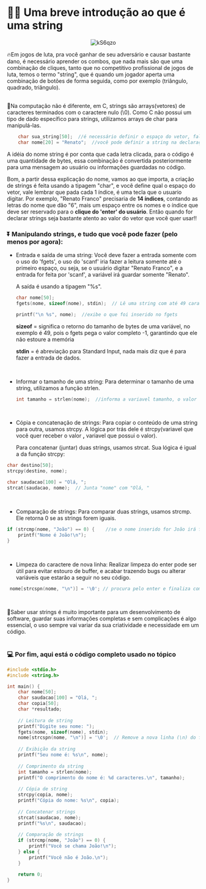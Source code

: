 # 🤜🏻 Uma breve introdução ao que é uma string

<div align="center">

![kS6qzo](https://github.com/user-attachments/assets/6bce478a-c71f-4dc6-aebc-7181675b29fc)


</div>

🔥Em jogos de luta, pra você ganhar de seu adversário e causar bastante dano, é necessário aprender os combos, que nada mais são que uma combinação de cliques, tanto que no competitivo profissional de jogos de luta, temos
o termo "string", que é quando um jogador aperta uma combinação de botões de forma seguida, como por exemplo (triângulo, quadrado, triângulo). <br>
<br>

🔴Na computação não é diferente, em C, strings são arrays(vetores) de caracteres terminados com o caractere nulo (\0). Como C não possui um tipo de dado específico para strings, utilizamos arrays de char para manipulá-las.

``` C
    char sua_string[50];  //é necessário definir o espaço do vetor, falarei à seguir
    char nome[20] = "Renato";  //você pode definir a string na declaração também
```

A idéia do nome string é por conta que cada letra clicada, para o código é uma quantidade de bytes, essa combinação é convertida posteriormente para uma mensagem ao usuário ou informações guardadas no código.

Bom, a partir dessa explicação do nome, vamos ao que importa, a criação de strings é feita usando a tipagem "char", e você define qual o espaço do vetor, vale lembrar que pada cada 1 índice, é uma tecla que o usuario
digitar. Por exemplo, "Renato Franco" precisaria de __14 índices__, contando as letras do nome que dão "6", mais um espaço entre os nomes e o índice que deve ser reservado para o __clique do 'enter' do usuário__. Então quando 
for declarar strings seja bastante atento ao valor do vetor que você quer usar!!
<br>

### ⏬ Manipulando strings, e tudo que você pode fazer (pelo menos por agora):

- Entrada e saída de uma string:
  Você deve fazer a entrada somente com o uso do 'fgets', o uso do 'scanf' iria fazer a leitura somente até o primeiro espaço, ou seja, se o usuário digitar "Renato Franco", e a entrada for feita por 'scanf', a variável
  irá guardar somente "Renato". 

  A saída é usando a tipagem "%s".

  ``` C
  char nome[50];
  fgets(nome, sizeof(nome), stdin);  // Lê uma string com até 49 caracteres, pois o indice final é reservado ao enter

  printf("\n %s", nome);  //exibe o que foi inserido no fgets

  ```

  __sizeof__ = significa o retorno do tamanho de bytes de uma variável, no exemplo é 49, pois o fgets pega o valor completo -1, garantindo que ele não estoure a memória

  __stdin__ = é abreviação para Standard Input, nada mais diz que é para fazer a entrada de dados.
<br>
 
- Informar o tamanho de uma string:
  Para determinar o tamanho de uma string, utilizamos a função strlen.

    ``` C
  int tamanho = strlen(nome);  //informa a variavel tamanho, o valor do tamanho da string "nome"

  ```
    <br>

- Cópia e concatenação de strings:
  Para copiar o conteúdo de uma string para outra, usamos strcpy. A lógica por trás dele é strcpy(variavel que você quer receber o valor __,__ variavel que possui o valor).

  Para concatenar (juntar) duas strings, usamos strcat. Sua lógica é igual a da função strcpy:

 ``` C
char destino[50];
strcpy(destino, nome);

char saudacao[100] = "Olá, ";
strcat(saudacao, nome);  // Junta "nome" com "Olá, "


  ```
<br>

- Comparação de strings:
  Para comparar duas strings, usamos strcmp. Ele retorna 0 se as strings forem iguais.
``` C
if (strcmp(nome, "João") == 0) {    //se o nome inserido for João irá falar que são iguais, caso contrário, não.
    printf("Nome é João!\n");
}
```
<br>

- Limpeza do caractere de nova linha:
  Realizar limpeza do enter pode ser útil para evitar estouro de buffer, e acabar trazendo bugs ou alterar variáveis que estarão a seguir no seu código.
``` C
 nome[strcspn(nome, "\n")] = '\0'; // procura pelo enter e finaliza com o \0

```
<br>

🔴Saber usar strings é muito importante para um desenvolvimento de software, guardar suas informações completas e sem complicações é algo essencial, o uso sempre vai variar da sua criatividade e necessidade em um código.
<br>
<br>

### 💻 Por fim, aqui está o código completo usado no tópico

``` C
#include <stdio.h>
#include <string.h>

int main() {
    char nome[50];
    char saudacao[100] = "Olá, ";
    char copia[50];
    char *resultado;
    
    // Leitura de string
    printf("Digite seu nome: ");
    fgets(nome, sizeof(nome), stdin);
    nome[strcspn(nome, "\n")] = '\0';  // Remove a nova linha (\n) do final
    
    // Exibição da string
    printf("Seu nome é: %s\n", nome);
    
    // Comprimento da string
    int tamanho = strlen(nome);
    printf("O comprimento do nome é: %d caracteres.\n", tamanho);
    
    // Cópia de string
    strcpy(copia, nome);
    printf("Cópia do nome: %s\n", copia);
    
    // Concatenar strings
    strcat(saudacao, nome);
    printf("%s\n", saudacao);
    
    // Comparação de strings
    if (strcmp(nome, "João") == 0) {
        printf("Você se chama João!\n");
    } else {
        printf("Você não é João.\n");
    }
    
    return 0;
}

```
